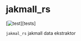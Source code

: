 # jakmall_rs

[![test](https://github.com/causal-agent/scraper/actions/workflows/test.yml/badge.svg)][tests]

`jakmal_rs` jakmall data ekstraktor